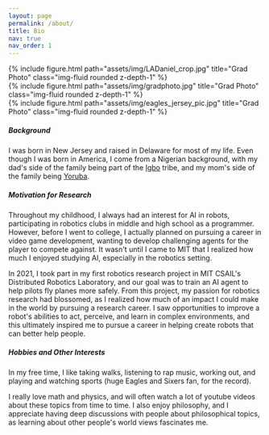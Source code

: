 ```yaml
---
layout: page
permalink: /about/
title: Bio
nav: true
nav_order: 1
---
```


<div class="row justify-content-sm-center">
    <div class="col-3 align-items-center">
        {% include figure.html path="assets/img/LADaniel_crop.jpg" title="Grad Photo" class="img-fluid rounded z-depth-1" %}
    </div>    
    <div class="col-4 align-items-center">
        {% include figure.html path="assets/img/gradphoto.jpg" title="Grad Photo" class="img-fluid rounded z-depth-1" %}
    </div>
    <div class="col-3 align-items-center">
        {% include figure.html path="assets/img/eagles_jersey_pic.jpg" title="Grad Photo" class="img-fluid rounded z-depth-1" %}
    </div>
    <div class="col-sm-12">
        <h5>Background</h5>
        <p>I was born in New Jersey and raised in Delaware for most of my life. Even though I was born in America, I come from a Nigerian background, with my dad's side of the family being part of the <a href="https://en.wikipedia.org/wiki/Igbo_people">Igbo</a> tribe, and my mom's side of the family being <a href="https://en.wikipedia.org/wiki/Yoruba_people">Yoruba</a>. </p>
        <h5>Motivation for Research</h5>
        <p>
        Throughout my childhood, I always had an interest for AI in robots, participating in robotics clubs in middle and high school as a programmer. However,
        before I went to college, I actually planned on pursuing a career in video game development, wanting to develop challenging agents for the player to compete against. It wasn't until I came to MIT that I realized how much I enjoyed studying AI, especially in the robotics setting.</p> 
        <p>
        In 2021, I took part in my first robotics research project in MIT CSAIL's Distributed Robotics Laboratory, and our goal was to train an AI agent to help pilots fly planes more safely. From this project, my passion for robotics research had blossomed, as I realized how much of an impact I could make in the world by pursuing a research career. I saw opportunities to improve a robot's abilities to act, perceive, and learn in complex environments, and this ultimately inspired me to pursue a career in helping create robots that can better help people. 
        </p>
        <h5>Hobbies and Other Interests</h5>
        <p>
        In my free time, I like taking walks, listening to rap music, working out, and playing and watching sports (huge Eagles	and Sixers fan, for the record).
        </p>
        <p>I really love math and physics, and will often watch a lot of youtube videos about these topics from time to time. I also enjoy philosophy, and I appreciate having deep discussions with people about philosophical topics, as learning about other people's world views fascinates me. </p>
    </div>
</div>
